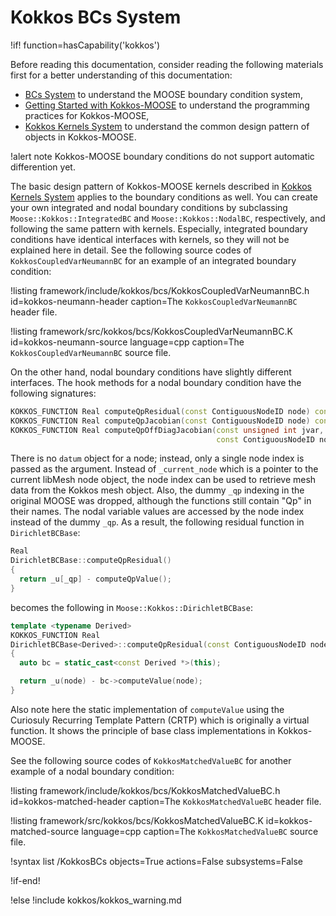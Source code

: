 # Kokkos BCs System

!if! function=hasCapability('kokkos')

Before reading this documentation, consider reading the following materials first for a better understanding of this documentation:

- [BCs System](syntax/BCs/index.md) to understand the MOOSE boundary condition system,
- [Getting Started with Kokkos-MOOSE](syntax/Kokkos/index.md) to understand the programming practices for Kokkos-MOOSE,
- [Kokkos Kernels System](syntax/KokkosKernels/index.md) to understand the common design pattern of objects in Kokkos-MOOSE.

!alert note
Kokkos-MOOSE boundary conditions do not support automatic differention yet.

The basic design pattern of Kokkos-MOOSE kernels described in [Kokkos Kernels System](syntax/Kokkos/index.md) applies to the boundary conditions as well. You can create your own integrated and nodal boundary conditions by subclassing `Moose::Kokkos::IntegratedBC` and `Moose::Kokkos::NodalBC`, respectively, and following the same pattern with kernels. Especially, integrated boundary conditions have identical interfaces with kernels, so they will not be explained here in detail. See the following source codes of `KokkosCoupledVarNeumannBC` for an example of an integrated boundary condition:

!listing framework/include/kokkos/bcs/KokkosCoupledVarNeumannBC.h id=kokkos-neumann-header
         caption=The `KokkosCoupledVarNeumannBC` header file.

!listing framework/src/kokkos/bcs/KokkosCoupledVarNeumannBC.K id=kokkos-neumann-source language=cpp
         caption=The `KokkosCoupledVarNeumannBC` source file.

On the other hand, nodal boundary conditions have slightly different interfaces. The hook methods for a nodal boundary condition have the following signatures:

```cpp
KOKKOS_FUNCTION Real computeQpResidual(const ContiguousNodeID node) const;
KOKKOS_FUNCTION Real computeQpJacobian(const ContiguousNodeID node) const;
KOKKOS_FUNCTION Real computeQpOffDiagJacobian(const unsigned int jvar,
                                              const ContiguousNodeID node) const;
```

There is no `datum` object for a node; instead, only a single node index is passed as the argument. Instead of `_current_node` which is a pointer to the current libMesh node object, the node index can be used to retrieve mesh data from the Kokkos mesh object. Also, the dummy `_qp` indexing in the original MOOSE was dropped, although the functions still contain "Qp" in their names. The nodal variable values are accessed by the node index instead of the dummy `_qp`. As a result, the following residual function in `DirichletBCBase`:

```cpp
Real
DirichletBCBase::computeQpResidual()
{
  return _u[_qp] - computeQpValue();
}
```

becomes the following in `Moose::Kokkos::DirichletBCBase`:

```cpp
template <typename Derived>
KOKKOS_FUNCTION Real
DirichletBCBase<Derived>::computeQpResidual(const ContiguousNodeID node) const
{
  auto bc = static_cast<const Derived *>(this);

  return _u(node) - bc->computeValue(node);
}
```

Also note here the static implementation of `computeValue` using the Curiosuly Recurring Template Pattern (CRTP) which is originally a virtual function. It shows the principle of base class implementations in Kokkos-MOOSE.

See the following source codes of `KokkosMatchedValueBC` for another example of a nodal boundary condition:

!listing framework/include/kokkos/bcs/KokkosMatchedValueBC.h id=kokkos-matched-header
         caption=The `KokkosMatchedValueBC` header file.

!listing framework/src/kokkos/bcs/KokkosMatchedValueBC.K id=kokkos-matched-source language=cpp
         caption=The `KokkosMatchedValueBC` source file.

!syntax list /KokkosBCs objects=True actions=False subsystems=False

!if-end!

!else
!include kokkos/kokkos_warning.md
